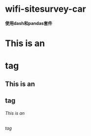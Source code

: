 # wifi-sitesurvey-car #
**使用dash和pandas套件**
# This is an <h1> tag
## This is an <h2> tag
###### This is an <h6> tag
